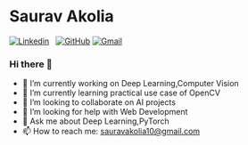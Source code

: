 # Saurav Akolia 

[![Linkedin](https://img.shields.io/badge/linkedin-%230077B5.svg?&style=for-the-badge&logo=linkedin&logoColor=white)](https://www.linkedin.com/sauravakolia) 
&nbsp;
[![GitHub](https://img.shields.io/badge/github-%23100000.svg?&style=for-the-badge&logo=github&logoColor=white
)](https://github.com/sauravakolia)
[![Gmail](https://img.shields.io/badge/gmail-D14836?&style=for-the-badge&logo=gmail&logoColor=white)](https://mail.google.com/mail/sauravakolia10)  

### Hi there 👋

<!--
**sauravakolia/sauravakolia** is a ✨ _special_ ✨ repository because its `README.md` (this file) appears on your GitHub profile.

Here are some ideas to get you started:
-->

* 🔭 I’m currently working on Deep Learning,Computer Vision
* 🌱 I’m currently learning practical use case of OpenCV
* 👯 I’m looking to collaborate on AI projects
* 🤔 I’m looking for help with Web Development
* 💬 Ask me about Deep Learning,PyTorch
* 📫 How to reach me: [sauravakolia10@gmail.com](sauravakolia10@gmail.com)

